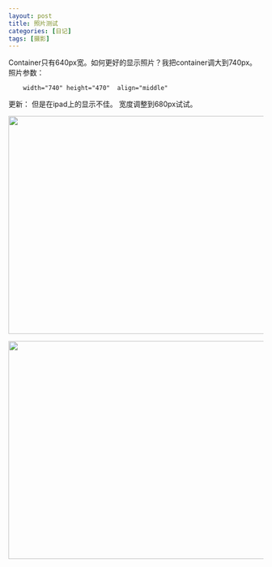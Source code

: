 ```yaml
---
layout: post
title: 照片测试
categories: [日记]
tags: [摄影]
---
```

Container只有640px宽。如何更好的显示照片？我把container调大到740px。照片参数：

      	width="740" height="470"  align="middle"

更新： 但是在ipad上的显示不佳。 宽度调整到680px试试。


<a href="http://www.flickr.com/photos/96722728@N04/11577189834/" ><img src="http://farm4.staticflickr.com/3742/11577189834_e2b0ec0557_z.jpg" width="680" height="430"  align="middle"></a>

<a href="http://www.flickr.com/photos/96722728@N04/11577639486/" ><img src="http://farm4.staticflickr.com/3704/11577639486_9940b20224_z.jpg" width="680" height="430" align="middle"></a>